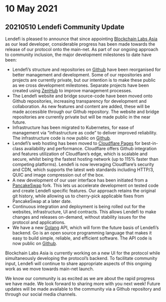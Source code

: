 # 10 May 2021

## **20210510 Lendefi Community Update**

Lendefi is pleased to announce that since appointing [Blockchain Labs Asia](https://www.blabs.asia) as our lead developer, considerable progress has been made towards the release of our protocol onto the main-net. As part of our ongoing approach to community inclusion, the major development milestones to date have been:

* Lendefi’s structure and repositories on [Github](https://github.com/lendefi) have been reorganised for better management and development. Some of our repositories and projects are currently private, but our intention is to make these public as we cross development milestones. Separate projects have been created using [ZenHub](https://www.zenhub.com/) to improve management processes. 
* The Lendefi website and bridge source-code have been moved onto Github repositories, increasing transparency for development and collaboration. As new features and content are added, these will be made accessible through our Github repository. The website and bridge repositories are currently private but will be made public in the near future. 
* Infrastructure has been migrated to Kubernetes, for ease of management via “infrastructure as code” to deliver improved reliability. The infrastructure code is now public on [Github](https://github.com/lendefi/deployment). 
* Lendefi’s web hosting has been moved to [Cloudflare Pages](https://pages.cloudflare.com/) for best-in-class availability and performance. Cloudflare offers Github integration and features utilization of Cloudflare’s edge, which is scalable and secure, whilst being the fastest hosting network \(up to 115% faster than competing platforms\). Lendefi is now leveraging Cloudflare’s security and CDN, which supports the latest web standards including HTTP/3, QUIC and image compression out of the box. 
* A new development of our user interface has been initiated from a [PancakeSwap](https://pancakeswap.finance/) fork. This lets us accelerate development on tested code and create Lendefi specific features. Our approach retains the original git history, while allowing us to cherry-pick applicable fixes from PancakeSwap at a later date. 
* Continuous integration and deployment is being rolled out for the websites, infrastructure, UI and contracts. This allows Lendefi to make changes and releases on-demand, without stability issues for the protocol and applications. 
* We have a new [Golang](https://golang.org/) API, which will form the future basis of Lendefi’s backend. Go is an open source programming language that makes it easy to build simple, reliable, and efficient software. The API code is now public on [Github](https://github.com/lendefi/api).

Blockchain Labs Asia is currently working on a new UI for the protocol while simultaneously developing the protocol’s backend. To facilitate community input, Lendefi will continue to share appropriate aspects of this ongoing work as we move towards main-net launch.

We know our community is as excited as we are about the rapid progress we have made. We look forward to sharing more with you next week! Future updates will be made available to the community via a Github repository and through our social media channels.

